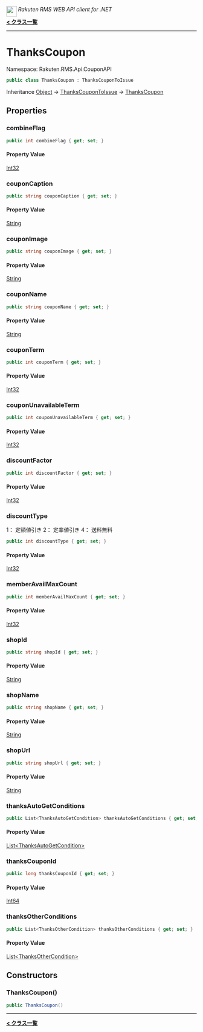 <img align="left" style="height: 2em;" src="https://webservice.rakuten.co.jp/favicon.ico"><em>Rakuten RMS WEB API client for .NET</em>

[**< クラス一覧**](./)
- - -

# ThanksCoupon

Namespace: Rakuten.RMS.Api.CouponAPI

```csharp
public class ThanksCoupon : ThanksCouponToIssue
```

Inheritance [Object](https://docs.microsoft.com/en-us/dotnet/api/system.object) → [ThanksCouponToIssue](./rakuten.rms.api.couponapi.thankscoupontoissue) → [ThanksCoupon](./rakuten.rms.api.couponapi.thankscoupon)

## Properties

### <a id="properties-combineflag"/>**combineFlag**

```csharp
public int combineFlag { get; set; }
```

#### Property Value

[Int32](https://docs.microsoft.com/en-us/dotnet/api/system.int32)<br>

### <a id="properties-couponcaption"/>**couponCaption**

```csharp
public string couponCaption { get; set; }
```

#### Property Value

[String](https://docs.microsoft.com/en-us/dotnet/api/system.string)<br>

### <a id="properties-couponimage"/>**couponImage**

```csharp
public string couponImage { get; set; }
```

#### Property Value

[String](https://docs.microsoft.com/en-us/dotnet/api/system.string)<br>

### <a id="properties-couponname"/>**couponName**

```csharp
public string couponName { get; set; }
```

#### Property Value

[String](https://docs.microsoft.com/en-us/dotnet/api/system.string)<br>

### <a id="properties-couponterm"/>**couponTerm**

```csharp
public int couponTerm { get; set; }
```

#### Property Value

[Int32](https://docs.microsoft.com/en-us/dotnet/api/system.int32)<br>

### <a id="properties-couponunavailableterm"/>**couponUnavailableTerm**

```csharp
public int couponUnavailableTerm { get; set; }
```

#### Property Value

[Int32](https://docs.microsoft.com/en-us/dotnet/api/system.int32)<br>

### <a id="properties-discountfactor"/>**discountFactor**

```csharp
public int discountFactor { get; set; }
```

#### Property Value

[Int32](https://docs.microsoft.com/en-us/dotnet/api/system.int32)<br>

### <a id="properties-discounttype"/>**discountType**

1： 定額値引き
 2： 定率値引き
 4： 送料無料

```csharp
public int discountType { get; set; }
```

#### Property Value

[Int32](https://docs.microsoft.com/en-us/dotnet/api/system.int32)<br>

### <a id="properties-memberavailmaxcount"/>**memberAvailMaxCount**

```csharp
public int memberAvailMaxCount { get; set; }
```

#### Property Value

[Int32](https://docs.microsoft.com/en-us/dotnet/api/system.int32)<br>

### <a id="properties-shopid"/>**shopId**

```csharp
public string shopId { get; set; }
```

#### Property Value

[String](https://docs.microsoft.com/en-us/dotnet/api/system.string)<br>

### <a id="properties-shopname"/>**shopName**

```csharp
public string shopName { get; set; }
```

#### Property Value

[String](https://docs.microsoft.com/en-us/dotnet/api/system.string)<br>

### <a id="properties-shopurl"/>**shopUrl**

```csharp
public string shopUrl { get; set; }
```

#### Property Value

[String](https://docs.microsoft.com/en-us/dotnet/api/system.string)<br>

### <a id="properties-thanksautogetconditions"/>**thanksAutoGetConditions**

```csharp
public List<ThanksAutoGetCondition> thanksAutoGetConditions { get; set; }
```

#### Property Value

[List&lt;ThanksAutoGetCondition&gt;](https://docs.microsoft.com/en-us/dotnet/api/system.collections.generic.list-1)<br>

### <a id="properties-thankscouponid"/>**thanksCouponId**

```csharp
public long thanksCouponId { get; set; }
```

#### Property Value

[Int64](https://docs.microsoft.com/en-us/dotnet/api/system.int64)<br>

### <a id="properties-thanksotherconditions"/>**thanksOtherConditions**

```csharp
public List<ThanksOtherCondition> thanksOtherConditions { get; set; }
```

#### Property Value

[List&lt;ThanksOtherCondition&gt;](https://docs.microsoft.com/en-us/dotnet/api/system.collections.generic.list-1)<br>

## Constructors

### <a id="constructors-.ctor"/>**ThanksCoupon()**

```csharp
public ThanksCoupon()
```


- - -
[**< クラス一覧**](./)
